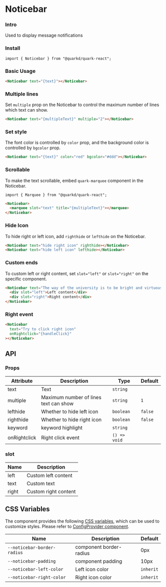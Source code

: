 # Noticebar

### Intro

Used to display message notifications

### Install

```tsx
import { Noticebar } from "@quarkd/quark-react";
```

### Basic Usage

```html
<Noticebar text="{text}"></Noticebar>
```

### Multiple lines

Set `multiple` prop on the Noticebar to control the maximum number of lines which text can show.

```html
<Noticebar text="{multipleText}" multiple="2"></Noticebar>
```

### Set style

The font color is controlled by `color` prop, and the background color is controlled by `bgcolor` prop.

```html
<Noticebar text="{text}" color="red" bgcolor="#ddd"></Noticebar>
```

### Scrollable

To make the text scrollable, embed `quark-marquee` component in the Noticebar.

```tsx
import { Marquee } from "@quarkd/quark-react";
```

```html
<Noticebar>
  <marquee slot="text" title="{multipleText}"></marquee>
</Noticebar>
```

### Hide Icon

To hide right or left icon, add `righthide` or `lefthide` on the Noticebar.

```html
<Noticebar text="hide right icon" righthide></Noticebar>
<Noticebar text="hide left icon" lefthide></Noticebar>
```

### Custom ends

To custom left or right content, set `slot="left"` or `slot="right"` on the specific component.

```html
<Noticebar text="The way of the university is to be bright and virtuous.">
  <div slot="left">Left content</div>
  <div slot="right">Right content</div>
</Noticebar>
```

### Right event

```html
<Noticebar
  text="Try to click right icon"
  onRightclick="{handleClick}"
></Noticebar>
```

## API

### Props

| Attribute    | Description                           | Type          | Default |
| ------------ | ------------------------------------- | ------------- | ------- |
| text         | Text                                  | `string`      |
| multiple     | Maximum number of lines text can show | `string`      | `1`     |
| lefthide     | Whether to hide left icon             | `boolean`     | `false` |
| righthide    | Whether to hide right icon            | `boolean `    | `false` |
| keyword      | keyword highlight                     | `string`      |         |
| onRightclick | Right click event                     | `() => void ` |         |

### slot

| Name  | Description          |
| ----- | -------------------- |
| left  | Custom left content  |
| text  | Custom text          |
| right | Custom right content |

## CSS Variables

The component provides the following [CSS variables](https://developer.mozilla.org/zh-CN/docs/Web/CSS/Using_CSS_custom_properties), which can be used to customize styles. Please refer to [ConfigProvider component](#/zh-CN/guide/theme).

| Name                        | Description             | Default   |
| --------------------------- | ----------------------- | --------- |
| `--noticebar-border-radius` | component border-radius | 0px       |
| `--noticebar-padding`       | component padding       | 10px      |
| `--noticebar-left-color`    | Left icon color         | `inherit` |
| `--noticebar-right-color`   | Right icon color        | `inherit` |
